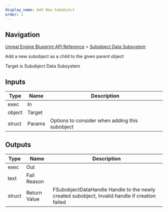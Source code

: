 ```yaml
---
display_name: Add New Subobject
order: 1
---
```

## Navigation

[Unreal Engine Blueprint API Reference](https://dev.epicgames.com/documentation/en-us/unreal-engine/BlueprintAPI) > [Subobject Data Subsystem](https://dev.epicgames.com/documentation/en-us/unreal-engine/BlueprintAPI/SubobjectDataSubsystem)

Add a new subobject as a child to the given parent object

Target is Subobject Data Subsystem

## Inputs

| Type | Name | Description |
| --- | --- | --- |
| exec | In |  |
| object | Target |  |
| struct | Params | Options to consider when adding this subobject |

## Outputs

| Type | Name | Description |
| --- | --- | --- |
| exec | Out |  |
| text | Fail Reason |  |
| struct | Return Value | FSubobjectDataHandle Handle to the newly created subobject, Invalid handle if creation failed |
